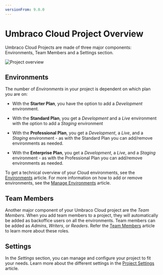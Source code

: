 ```yaml
---
versionFrom: 9.0.0
---
```


# Umbraco Cloud Project Overview

Umbraco Cloud Projects are made of three major components: Environments, Team Members and a Settings section.

![Project overview](images/project-components.png)

## Environments

The number of *Environments* in your project is dependent on which plan you are on:

* With the **Starter Plan**, you have the option to add a _Development_ environment.

* With the **Standard Plan**, you get a _Development_ and a _Live_ environment with the option to add a _Staging_ environment

* With the **Professional Plan**, you get a _Development_, a _Live_, and a _Staging_ environment - as with the Standard Plan you can add/remove environments as needed.

* With the **Enterprise Plan**, you get a _Development_, a _Live_,  and a _Staging_ environment - as with the Professional Plan you can add/remove environments as needed.

To get a technical overview of your Cloud environments, see the [Environments](../Environments) article. For more information on how to add or remove environments, see the [Manage Environments](../../Set-Up/Manage-Environments) article.

## Team Members

Another major component of your Umbraco Cloud project are the *Team Members*. When you add team members to a project, they will automatically be added as backoffice users on all the environments. Team members can be added as *Admins*, *Writers*, or *Readers*. Refer the [Team Members](../../Set-Up/Team-Members) article to learn more about these roles.

## Settings

In the *Settings* section, you can manage and configure your project to fit your needs. Learn more about the different settings in the [Project Settings](../../Set-Up/Project-settings) article.
